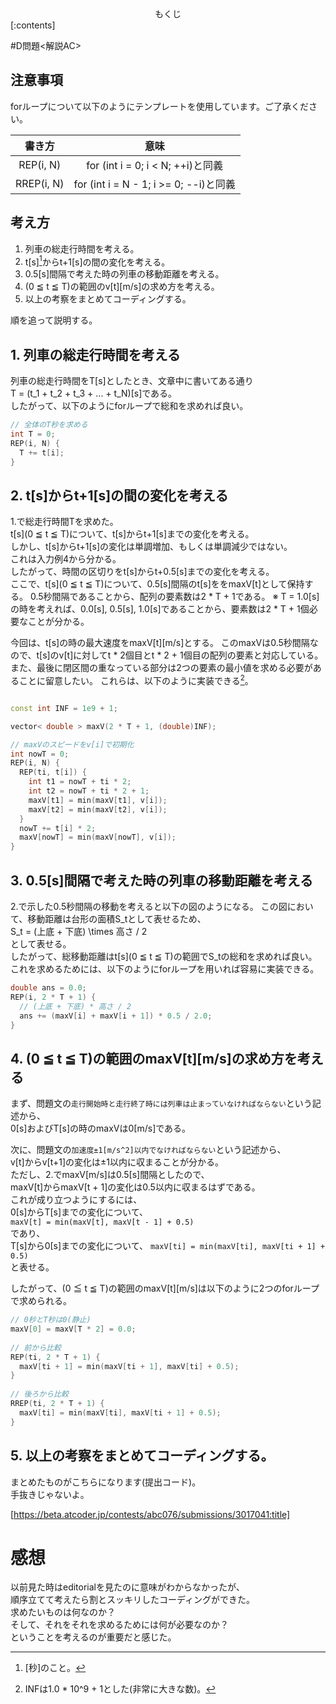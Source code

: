 <center>もくじ</center>
[:contents]


#D問題<解説AC>
## 注意事項
forループについて以下のようにテンプレートを使用しています。ご了承ください。  

| 書き方 | 意味 |  
|:-:|:-:|  
|REP(i, N)|for (int i = 0; i < N; ++i)と同義|  
|RREP(i, N)|for (int i = N - 1; i >= 0; --i)と同義| 


## 考え方
1. 列車の総走行時間を考える。  
2.  t[s][^1]からt+1[s]の間の変化を考える。  
3. 0.5[s]間隔で考えた時の列車の移動距離を考える。  
4. (0 ≦ t ≦ T)の範囲のv[t][m/s]の求め方を考える。  
5. 以上の考察をまとめてコーディングする。  

順を追って説明する。  
## 1. 列車の総走行時間を考える
列車の総走行時間をT[s]としたとき、文章中に書いてある通り  
T = (t_1 + t_2 + t_3 + ... + t_N)[s]である。  
したがって、以下のようにforループで総和を求めれば良い。  

```cpp
// 全体のT秒を求める
int T = 0;
REP(i, N) {
  T += t[i];
}
```

## 2. t[s]からt+1[s]の間の変化を考える
1.で総走行時間Tを求めた。  
t[s](0 ≦ t ≦ T)について、t[s]からt+1[s]までの変化を考える。  
しかし、t[s]からt+1[s]の変化は単調増加、もしくは単調減少ではない。  
これは入力例4から分かる。  
したがって、時間の区切りをt[s]からt+0.5[s]までの変化を考える。  
ここで、t[s](0 ≦ t ≦ T)について、0.5[s]間隔のt[s]ををmaxV[t]として保持する。
0.5秒間隔であることから、配列の要素数は2 * T + 1である。
※ T = 1.0[s]の時を考えれば、0.0[s], 0.5[s], 1.0[s]であることから、要素数は2 * T + 1個必要なことが分かる。

今回は、t[s]の時の最大速度をmaxV[t][m/s]とする。
このmaxVは0.5秒間隔なので、t[s]のv[t]に対してt * 2個目とt * 2 + 1個目の配列の要素と対応している。
また、最後に閉区間の重なっている部分は2つの要素の最小値を求める必要があることに留意したい。
これらは、以下のように実装できる[^2]。
```cpp

const int INF = 1e9 + 1;

vector< double > maxV(2 * T + 1, (double)INF);

// maxVのスピードをv[i]で初期化
int nowT = 0;
REP(i, N) {
  REP(ti, t[i]) {
    int t1 = nowT + ti * 2;
	int t2 = nowT + ti * 2 + 1;
	maxV[t1] = min(maxV[t1], v[i]);
	maxV[t2] = min(maxV[t2], v[i]);
  }
  nowT += t[i] * 2;
  maxV[nowT] = min(maxV[nowT], v[i]);
}
```

## 3. 0.5[s]間隔で考えた時の列車の移動距離を考える
2.で示した0.5秒間隔の移動を考えると以下の図のようになる。
この図において、移動距離は台形の面積S_tとして表せるため、  
S_t = (上底 + 下底) \times 高さ / 2  
として表せる。  
したがって、総移動距離はt[s](0 ≦ t ≦ T)の範囲でS_tの総和を求めれば良い。  
これを求めるためには、以下のようにforループを用いれば容易に実装できる。  

```cpp
double ans = 0.0;
REP(i, 2 * T + 1) {
  // (上底 + 下底) * 高さ / 2
  ans += (maxV[i] + maxV[i + 1]) * 0.5 / 2.0;
}
```

## 4. (0 ≦ t ≦ T)の範囲のmaxV[t][m/s]の求め方を考える
まず、問題文の`走行開始時と走行終了時には列車は止まっていなければならない`という記述から、  
0[s]およびT[s]の時のmaxVは0[m/s]である。

次に、問題文の`加速度±1[m/s^2]以内でなければならない`という記述から、  
v[t]からv[t+1]の変化は±1以内に収まることが分かる。  
ただし、2.でmaxV[m/s]は0.5[s]間隔としたので、  
maxV[t]からmaxV[t + 1]の変化は0.5以内に収まるはずである。  
これが成り立つようにするには、  
0[s]からT[s]までの変化について、  
`maxV[t] = min(maxV[t], maxV[t - 1] + 0.5)`  
であり、  
T[s]から0[s]までの変化について、
`maxV[ti] = min(maxV[ti], maxV[ti + 1] + 0.5)`  
と表せる。

したがって、(0 ≦ t ≦ T)の範囲のmaxV[t][m/s]は以下のように2つのforループで求められる。  

```cpp
// 0秒とT秒は0(静止)
maxV[0] = maxV[T * 2] = 0.0;
  
// 前から比較
REP(ti, 2 * T + 1) {
  maxV[ti + 1] = min(maxV[ti + 1], maxV[ti] + 0.5);
} 
  
// 後ろから比較
RREP(ti, 2 * T + 1) {
  maxV[ti] = min(maxV[ti], maxV[ti + 1] + 0.5);
}
```

## 5. 以上の考察をまとめてコーディングする。  
まとめたものがこちらになります(提出コード)。  
手抜きじゃないよ。  

[https://beta.atcoder.jp/contests/abc076/submissions/3017041:title]

# 感想
以前見た時はeditorialを見たのに意味がわからなかったが、  
順序立てて考えたら割とスッキリしたコーディングができた。  
求めたいものは何なのか？  
そして、それをそれを求めるためには何が必要なのか？  
ということを考えるのが重要だと感じた。  



[^1]: [秒]のこと。  
[^2]: INFは1.0 * 10^9 + 1とした(非常に大きな数)。
